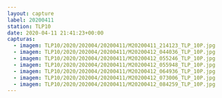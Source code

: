 ```yaml
---
layout: capture
label: 20200411
station: TLP10
date: 2020-04-11 21:41:23+00:00
capturas:
  - imagem: TLP10/2020/202004/20200411/M20200411_214123_TLP_10P.jpg
  - imagem: TLP10/2020/202004/20200411/M20200412_044036_TLP_10P.jpg
  - imagem: TLP10/2020/202004/20200411/M20200412_055246_TLP_10P.jpg
  - imagem: TLP10/2020/202004/20200411/M20200412_055948_TLP_10P.jpg
  - imagem: TLP10/2020/202004/20200411/M20200412_064936_TLP_10P.jpg
  - imagem: TLP10/2020/202004/20200411/M20200412_073006_TLP_10P.jpg
  - imagem: TLP10/2020/202004/20200411/M20200412_084259_TLP_10P.jpg
---
```

